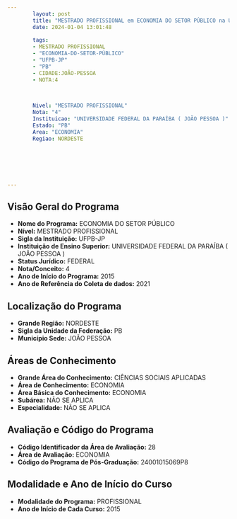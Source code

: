 ```yaml
---
        layout: post
        title: "MESTRADO PROFISSIONAL em ECONOMIA DO SETOR PÚBLICO na UFPB-JP  "
        date: 2024-01-04 13:01:48
     
        tags:
        - MESTRADO PROFISSIONAL
        - "ECONOMIA-DO-SETOR-PÚBLICO"
        - "UFPB-JP"
        - "PB"
        - CIDADE:JOÃO-PESSOA
        - NOTA:4
        
       

        Nivel: "MESTRADO PROFISSIONAL"
        Nota: "4"
        Instituicao: "UNIVERSIDADE FEDERAL DA PARAÍBA ( JOÃO PESSOA )"
        Estado: "PB"
        Area: "ECONOMIA"
        Regiao: NORDESTE
        
        
        
        
        
        
---
```

## Visão Geral do Programa
- **Nome do Programa:** ECONOMIA DO SETOR PÚBLICO
- **Nível:** MESTRADO PROFISSIONAL
- **Sigla da Instituição:** UFPB-JP
- **Instituição de Ensino Superior:** UNIVERSIDADE FEDERAL DA PARAÍBA ( JOÃO PESSOA )
- **Status Jurídico:** FEDERAL
- **Nota/Conceito:** 4
- **Ano de Início do Programa:** 2015
- **Ano de Referência do Coleta de dados:** 2021

## Localização do Programa
- **Grande Região:** NORDESTE
- **Sigla da Unidade da Federação:** PB
- **Município Sede:** JOÃO PESSOA

## Áreas de Conhecimento
- **Grande Área do Conhecimento:** CIÊNCIAS SOCIAIS APLICADAS
- **Área de Conhecimento:** ECONOMIA
- **Área Básica do Conhecimento:** ECONOMIA
- **Subárea:** NÃO SE APLICA
- **Especialidade:** NÃO SE APLICA

## Avaliação e Código do Programa
- **Código Identificador da Área de Avaliação:** 28
- **Área de Avaliação:** ECONOMIA
- **Código do Programa de Pós-Graduação:** 24001015069P8


## Modalidade e Ano de Início do Curso
- **Modalidade do Programa:** PROFISSIONAL
- **Ano de Início de Cada Curso:** 2015
